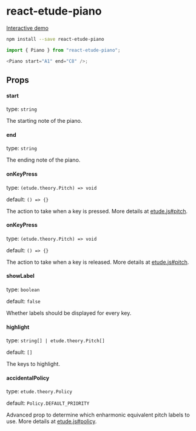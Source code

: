 # react-etude-piano

[Interactive demo](example/)

```sh
npm install --save react-etude-piano
```

```js
import { Piano } from "react-etude-piano";

<Piano start="A1" end="C8" />;
```

## Props

#### **start**

type: `string`

The starting note of the piano.

#### **end**

type: `string`

The ending note of the piano.

#### **onKeyPress**

type: `(etude.theory.Pitch) => void`

default: `() => {}`

The action to take when a key is pressed. More details at [etude.js#pitch](https://github.com/andrewthehan/etude.js#pitch).

#### **onKeyPress**

type: `(etude.theory.Pitch) => void`

default: `() => {}`

The action to take when a key is released. More details at [etude.js#pitch](https://github.com/andrewthehan/etude.js#pitch).

#### **showLabel**

type: `boolean`

default: `false`

Whether labels should be displayed for every key.

#### **highlight**

type: `string[] | etude.theory.Pitch[]`

default: `[]`

The keys to highlight.

#### **accidentalPolicy**

type: `etude.theory.Policy`

default: `Policy.DEFAULT_PRIORITY`

Advanced prop to determine which enharmonic equivalent pitch labels to use. More details at [etude.js#policy](https://github.com/andrewthehan/etude.js#policy).

